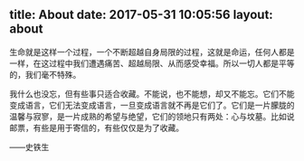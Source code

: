 title: About
date: 2017-05-31 10:05:56
layout: about
---


生命就是这样一个过程，一个不断超越自身局限的过程，这就是命运，任何人都是一样，在这过程中我们遭遇痛苦、超越局限、从而感受幸福。所以一切人都是平等的，我们毫不特殊。 

我什么也没忘，但有些事只适合收藏。不能说，也不能想，却又不能忘。它们不能变成语言，它们无法变成语言，一旦变成语言就不再是它们了。它们是一片朦胧的温馨与寂寥，是一片成熟的希望与绝望，它们的领地只有两处：心与坟墓。比如说邮票，有些是用于寄信的，有些仅仅是为了收藏。

——史铁生 